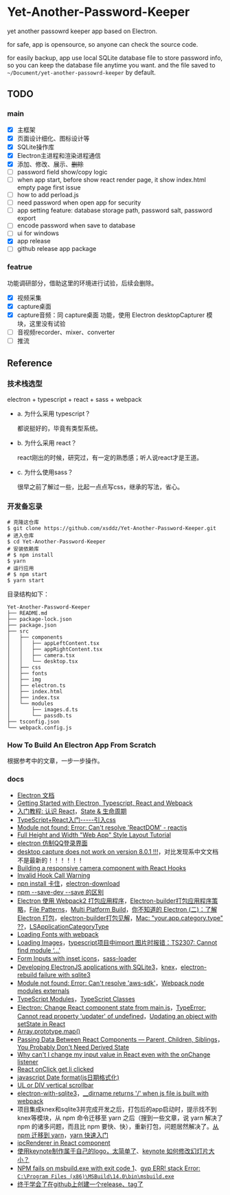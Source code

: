 
# Yet-Another-Password-Keeper

yet another passowrd keeper app based on Electron.

for safe, app is opensource, so anyone can check the source code.

for easily backup, app use local SQLite database file to store password info, 
so you can keep the database file anytime you want. and the file saved to
`~/Document/yet-another-passowrd-keeper` by default.

## TODO

### main

+ [x] 主框架
+ [x] 页面设计细化、图标设计等
+ [x] SQLite操作库
+ [x] Electron主进程和渲染进程通信
+ [x] 添加、修改、展示、~~删除~~
+ [ ] password field show/copy logic
+ [ ] when app start, before show react render page, it show index.html empty page first issue 
+ [ ] how to add perload.js
+ [ ] need password when open app for security
+ [ ] app setting feature: database storage path, password salt, password export
+ [ ] encode password when save to database
+ [ ] ui for windows
+ [x] app release
+ [ ] github release app package

### featrue

功能调研部分，借助这里的环境进行试验，后续会删除。

+ [x] 视频采集
+ [x] capture桌面
+ [x] capture音频：同 capture桌面 功能，使用 Electron desktopCapturer 模块，这里没有试验
+ [ ] 音视频recorder、mixer、converter
+ [ ] 推流

## Reference

### 技术栈选型

electron + typescript + react + sass + webpack

+ a. 为什么采用 typescript？

  都说挺好的，毕竟有类型系统。

+ b. 为什么采用 react？

  react刚出的时候，研究过，有一定的熟悉感；听人说react才是王道。

+ c. 为什么使用sass？

  很早之前了解过一些，比起一点点写css，继承的写法，省心。

### 开发备忘录

```
# 克隆这仓库
$ git clone https://github.com/xsddz/Yet-Another-Password-Keeper.git
# 进入仓库
$ cd Yet-Another-Password-Keeper
# 安装依赖库
# $ npm install
$ yarn
# 运行应用
# $ npm start
$ yarn start
```

目录结构如下：

```
Yet-Another-Password-Keeper
├── README.md
├── package-lock.json
├── package.json
├── src
│   ├── components
│   │   ├── appLeftContent.tsx
│   │   ├── appRightContent.tsx
│   │   ├── camera.tsx
│   │   └── desktop.tsx
│   ├── css
│   ├── fonts
│   ├── img
│   ├── electron.ts
│   ├── index.html
│   ├── index.tsx
│   └── modules
│       ├── images.d.ts
│       └── passdb.ts
├── tsconfig.json
└── webpack.config.js
```

### How To Build An Electron App From Scratch

根据参考中的文章，一步一步操作。

### docs

+ [Electron 文档](https://www.electronjs.org/docs)
+ [Getting Started with Electron, Typescript, React and Webpack](https://www.sitepen.com/blog/getting-started-with-electron-typescript-react-and-webpack/)
+ [入门教程: 认识 React](https://zh-hans.reactjs.org/tutorial/tutorial.html#inspecting-the-starter-code)，[State & 生命周期](https://zh-hans.reactjs.org/docs/state-and-lifecycle.html)
+ [TypeScript+React入门-----引入css](https://segmentfault.com/a/1190000017404282)
+ [Module not found: Error: Can't resolve 'ReactDOM' - reactjs](https://html.developreference.com/article/11455919/Module+not+found%3A+Error%3A+Can%27t+resolve+%27ReactDOM%27)
+ [Full Height and Width "Web App" Style Layout Tutorial](https://www.youtube.com/watch?v=Nx0aYVwhwqQ&list=PLE4oxngl2zsozlg65XoNogjhCtGE742JV&index=3&t=0s)
+ [electron 仿制QQ登录界面](https://segmentfault.com/a/1190000016763275)
+ [desktop capture does not work on version 8.0.1 !!!](https://github.com/electron/electron/issues/22391)，对比发现系中文文档不是最新的！！！！！！
+ [Building a responsive camera component with React Hooks](https://blog.logrocket.com/responsive-camera-component-react-hooks/)
+ [Invalid Hook Call Warning](https://reactjs.org/warnings/invalid-hook-call-warning.html)
+ [npn install 卡住](https://github.com/electron/electron/issues/20841)，[electron-download](https://www.npmjs.com/package/electron-download)
+ [npm --save-dev --save 的区别](https://segmentfault.com/a/1190000010686415)
+ [Electron 使用 Webpack2 打包应用程序](https://www.jianshu.com/p/fa54b3325fb1)，[Electron-builder打包应用程序策略](https://www.cnblogs.com/leejay6567/p/10092962.html)，[File Patterns](https://www.electron.build/file-patterns)，[Multi Platform Build](https://www.electron.build/multi-platform-build)，[你不知道的 Electron (二)：了解 Electron 打包](https://imweb.io/topic/5b6817b5f6734fdf12b4b09c)，[electron-builder打包见解](https://segmentfault.com/a/1190000016695922)，[Mac: "your.app.category.type" ??](https://github.com/electron-userland/electron-builder/issues/836)，[LSApplicationCategoryType](https://developer.apple.com/library/archive/documentation/General/Reference/InfoPlistKeyReference/Articles/LaunchServicesKeys.html#//apple_ref/doc/uid/TP40009250-SW8)
+ [Loading Fonts with webpack](https://chriscourses.com/blog/loading-fonts-webpack)
+ [Loading Images](https://webpack.js.org/guides/asset-management/#loading-images)，[typescript项目中import 图片时报错：TS2307: Cannot find module ‘...’](https://www.cnblogs.com/chen-cong/p/10445635.html)
+ [Form Inputs with inset icons](https://github.com/connors/photon/issues/14)，[sass-loader](https://webpack.js.org/loaders/sass-loader/)
+ [Developing ElectronJS applications with SQLite3](https://www.youtube.com/watch?v=c76FTxLRwAw)，[knex](http://knexjs.org/#Installation)，[electron-rebuild failure with sqlite3](https://github.com/electron/electron-rebuild/issues/204)
+ [Module not found: Error: Can't resolve 'aws-sdk'](https://github.com/webpack/webpack/issues/8400)，[Webpack node modules externals](https://www.npmjs.com/package/webpack-node-externals)
+ [TypeScript Modules](https://www.typescriptlang.org/docs/handbook/modules.html)，[TypeScript Classes](https://www.typescriptlang.org/docs/handbook/classes.html)
+ [Electron: Change React component state from main.js](https://stackoverflow.com/questions/47440798/electron-change-react-component-state-from-main-js)，[TypeError: Cannot read property 'updater' of undefined](https://github.com/facebook/react/issues/9654)，[Updating an object with setState in React](https://stackoverflow.com/questions/43638938/updating-an-object-with-setstate-in-react)
+ [Array.prototype.map()](https://developer.mozilla.org/en-US/docs/Web/JavaScript/Reference/Global_Objects/Array/map)
+ [Passing Data Between React Components — Parent, Children, Siblings](https://towardsdatascience.com/passing-data-between-react-components-parent-children-siblings-a64f89e24ecf)，[You Probably Don't Need Derived State](https://reactjs.org/blog/2018/06/07/you-probably-dont-need-derived-state.html)
+ [Why can't I change my input value in React even with the onChange listener](https://stackoverflow.com/questions/41736213/why-cant-i-change-my-input-value-in-react-even-with-the-onchange-listener)
+ [React onClick get li clicked](https://www.freecodecamp.org/forum/t/react-onclick-get-li-clicked-solved/68112)
+ [javascript Date format(js日期格式化)](https://www.cnblogs.com/zhangpengshou/archive/2012/07/19/2599053.html)
+ [UL or DIV vertical scrollbar](https://stackoverflow.com/questions/4102832/ul-or-div-vertical-scrollbar/4102846)
+ [electron-with-sqlite3](https://github.com/tarikguney/electron-with-sqlite3/blob/master/index.js)，[__dirname returns '/' when js file is built with webpack](https://github.com/webpack/webpack/issues/1599#issuecomment-186841345)
+ 项目集成knex和sqlite3并完成开发之后，打包后的app启动时，提示找不到knex等模块，从 npm 命令迁移至 yarn 之后（搜到一些文章，说 yarn 解决了 npm 的诸多问题，而且比 npm 要快、快），重新打包，问题居然解决了。[从 npm 迁移到 yarn](https://classic.yarnpkg.com/zh-Hans/docs/migrating-from-npm/)，[yarn 快速入门](https://yarn.bootcss.com/docs/getting-started/)
+ [ipcRenderer in React component](https://stackoverflow.com/questions/41156945/ipcrenderer-in-react-component-constructor)
+ [使用keynote制作属于自己的logo，太简单了](https://www.jianshu.com/p/458cab3bfa52)、[keynote 如何修改幻灯片大小？](https://www.jianshu.com/p/fe7578c3da1f)
+ [NPM fails on msbuild.exe with exit code 1](https://github.com/nodejs/node-gyp/issues/119#issuecomment-331778053)、[gyp ERR! stack Error: `C:\Program Files (x86)\MSBuild\14.0\bin\msbuild.exe`](https://stackoverflow.com/questions/52089305/gyp-err-stack-error-c-program-files-x86-msbuild-14-0-bin-msbuild-exe)
+ [终于学会了在github上创建一个release、tag了](https://blog.csdn.net/huyoo/article/details/50168067)
